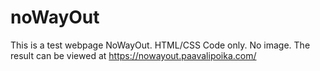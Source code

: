 # noWayOut
This is a test webpage NoWayOut.
HTML/CSS Code only. No image.
The result can be viewed at https://nowayout.paavalipoika.com/
